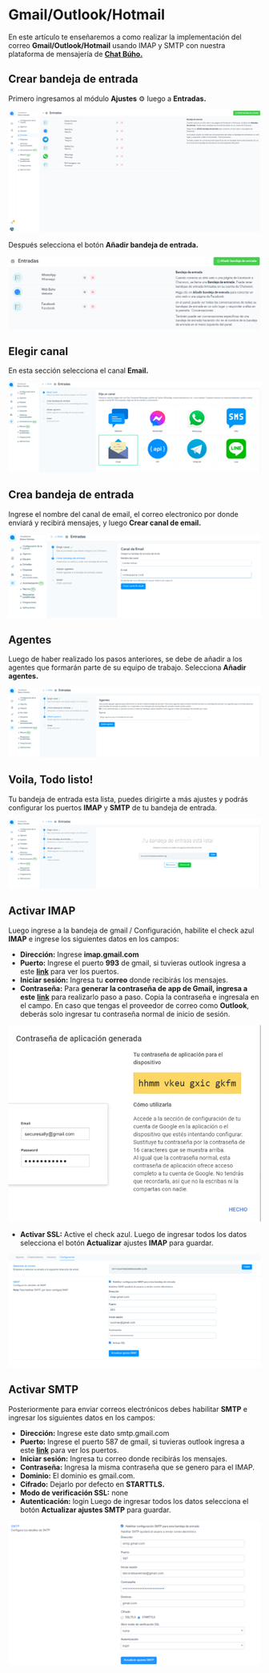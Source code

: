 # Gmail/Outlook/Hotmail

En este artículo te enseñaremos a como realizar la implementación del correo **Gmail/Outlook/Hotmail** usando IMAP y SMTP con nuestra plataforma de mensajería de **[Chat Búho.](https://buho.la/chat)**

## Crear bandeja de entrada
Primero ingresamos al módulo **Ajustes** ⚙️ luego a **Entradas.**

![Alt text](img/gmail-outlook-hotmail-01.png)

Después selecciona el botón **Añadir bandeja de entrada.**

![Alt text](img/gmail-outlook-hotmail-02.png)

## Elegir canal
En esta sección selecciona el canal **Email.**

![Alt text](img/gmail-outlook-hotmail-03.jpg)

## Crea bandeja de entrada
Ingrese el nombre del canal de email, el correo electronico por donde enviará  y recibirá mensajes, y  luego **Crear canal de email.**

![Alt text](img/gmail-outlook-hotmail-04.jpg)

## Agentes
Luego de haber realizado los pasos anteriores, se debe de añadir a los agentes que formarán parte de su equipo de trabajo. Selecciona **Añadir agentes.**

![Alt text](img/gmail-outlook-hotmail-05.jpg)

## Voila, Todo listo!
Tu bandeja de entrada esta lista, puedes dirigirte a más ajustes y podrás configurar los puertos **IMAP** y **SMTP** de tu bandeja de entrada. 

![Alt text](img/gmail-outlook-hotmail-06.jpg)

## Activar IMAP
Luego ingrese a la bandeja de gmail / Configuración, habilite el check azul **IMAP** e ingrese los siguientes datos en los campos:

* **Dirección:** Ingrese **imap.gmail.com**
* **Puerto:** Ingrese el puerto **993** de gmail, si tuvieras outlook ingresa a este **[link](https://support.microsoft.com/es-es/office/configuraci%C3%B3n-del-servidor-que-necesitar%C3%A1-de-su-proveedor-de-correo-electr%C3%B3nico-c82de912-adcc-4787-8283-45a1161f3cc3)** para ver los puertos.
* **Iniciar sesión:** Ingresa tu **correo** donde recibirás los mensajes.
* **Contraseña:** Para **generar la contraseña de app de Gmail, ingresa a este** **[link](/docs/mas-articulos/Crear-contraseña-de%20aplicaciones-para-Gmail.md)** para realizarlo paso a paso. Copia la contraseña e ingresala en el campo. En caso que tengas el proveedor de correo como **Outlook**, deberás solo ingresar tu contraseña normal de inicio de sesión.

![Alt text](img/gmail-outlook-hotmail-07.png)


* **Activar SSL:** Active el check azul.
Luego de ingresar todos los datos selecciona el botón **Actualizar** ajustes **IMAP** para guardar.

![Alt text](img/gmail-outlook-hotmail-08.jpg)

## Activar SMTP
Posteriormente para enviar correos electrónicos debes habilitar **SMTP** e ingresar los siguientes datos en los campos:


* **Dirección:** Ingrese este dato smtp.gmail.com
* **Puerto:** Ingrese el puerto 587 de gmail, si tuvieras outlook ingresa a este **[link](https://support.microsoft.com/es-es/office/configuraci%C3%B3n-del-servidor-que-necesitar%C3%A1-de-su-proveedor-de-correo-electr%C3%B3nico-c82de912-adcc-4787-8283-45a1161f3cc3)** para ver los puertos.
* **Iniciar sesión:** Ingresa tu correo donde recibirás los mensajes.
* **Contraseña:** Ingresa la misma contraseña que se genero para el IMAP.
* **Dominio:** El dominio es gmail.com.
* **Cifrado:** Dejarlo por defecto en **STARTTLS.**
* **Modo de verificación SSL:** none
* **Autenticación:** login
Luego de ingresar todos los datos selecciona el botón **Actualizar ajustes SMTP** para guardar.

![Alt text](img/gmail-outlook-hotmail-09.png)


